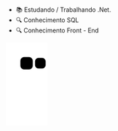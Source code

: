 
- 📚 Estudando / Trabalhando .Net.
- 🔍 Conhecimento SQL
- 🔍 Conhecimento Front - End


![Snake animation](https://github.com/BrunoMantovaniDev/BrunoMantovaniDev/blob/output/github-contribution-grid-snake.svg)
